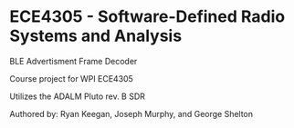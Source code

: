 # ECE4305 - Software-Defined Radio Systems and Analysis

BLE Advertisment Frame Decoder

Course project for WPI ECE4305

Utilizes the ADALM Pluto rev. B SDR

Authored by: Ryan Keegan, Joseph Murphy, and George Shelton